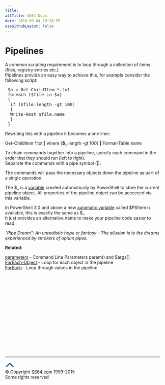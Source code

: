 ```yaml
---
title:
altTitle: SS64 Docs
date: 2016-09-04 19:26:55
useGithubLayout: false
---
```

<!-- #BeginLibraryItem "/Library/head_pssyntax.lbi" --><!-- #EndLibraryItem --><h1>Pipelines</h1> 
<p>A common scripting requirement is to loop through a collection of items (files, registry entries etc.)<br>
Pipelines provide an easy way to achieve this, for example consider the following script:</p>
<pre> $a = Get-ChildItem *.txt
 foreach ($file in $a)
 {
  if ($file.length -gt 100) 
  {
  Write-Host $file.name
  }
 }</pre>
<p>Rewriting this with a pipeline it becomes a one liner:</p>
<p class="code">Get-ChildItem *.txt <b>|</b> where {<b>$_</b>.length -gt 100} <b>|</b> Format-Table name</p>
<p>To chain commands together into a pipeline,  specify each command in the order that they should run (left to right). <br>
Separate the commands with a pipe symbol (<span class="code">|</span>). </p>
<p>The commands will pass the necessary objects down the pipeline as part of a single operation.</p>
<p>The <span class="code">$_</span>  is a <a href="syntax-automatic-variables.html">variable</a> created automatically by PowerShell to store the current pipeline object. All properties of the pipeline object can be accecced via this variable.</p>
<p>In PowerShell 3.0 and above a new <a href="syntax-automatic-variables.html">automatic variable</a> called <span class="code">$PSItem</span> is available, this is exactly the same as <span class="code">$_</span><br>
It just provides an alternative name to make your pipeline code easier to read.</p>
<p class="quote"><i>“Pipe Dream": An unrealistic hope or fantasy - The allusion is to the dreams experienced by smokers of opium pipes.</i></p>
<p><b>Related:</b></p>
<p><a href="syntax-args.html">parameters</a> - Command Line Parameters  param() and $args[]<br>
<a href="foreach-object.html">ForEach-Object</a> - Loop for each object in the pipeline<br> 
<a href="foreach.html">ForEach</a> - Loop through values in the pipeline</p><!-- #BeginLibraryItem "/Library/foot_ps.lbi" --><p>
<!-- PowerShell300 -->
<ins class="adsbygoogle" style="display:inline-block;width:300px;height:250px" data-ad-client="ca-pub-6140977852749469" data-ad-slot="6253539900"></ins>
<script>
(adsbygoogle = window.adsbygoogle || []).push({});
</script></p>
<hr>
<div id="bl" class="footer"><a href="syntax-pipeline.html#"><img src="../images/top.png" width="30" height="22" alt="Back to the Top"></a></div>
<div id="br" class="footer, tagline">© Copyright <a href="http://ss64.com/">SS64.com</a> 1999-2015<br>
Some rights reserved</div><!-- #EndLibraryItem -->

